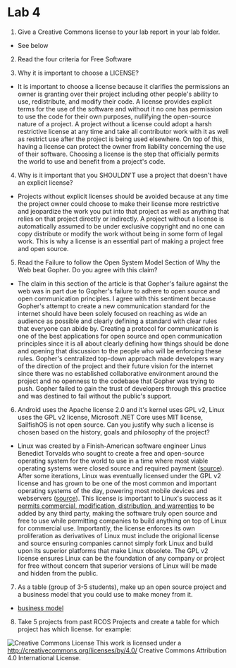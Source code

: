 # Lab 4
1. Give a Creative Commons license to your lab report in your lab folder.
  * See below

2. Read the four criteria for Free Software

3. Why it is important to choose a LICENSE?
 * It is important to choose a license because it clarifies the permissions an owner is granting over their project including other people's ability to use, redistribute, and modify their code. A license provides explicit terms for the use of the software and without it no one has permission to use the code for their own purposes, nullifying the open-source nature of a project. A project without a license could adopt a harsh restrictive license at any time and take all contributor work with it as well as restrict use after the project is being used elsewhere. On top of this, having a license can protect the owner from liability concerning the use of their software. Choosing a license is the step that officially permits the world to use and benefit from a project's code.
 
4. Why is it important that you SHOULDN'T use a project that doesn't have an explicit license?
* Projects without explicit licenses should be avoided because at any time the project owner could choose to make their license more restrictive and jeopardize the work you put into that project as well as anything that relies on that project directly or indirectly. A project without a license is automatically assumed to be under exclusive copyright and no one can copy distribute or modify the work without being in some form of legal work. This is why a license is an essential part of making a project free and open source.

5. Read the Failure to follow the Open System Model Section of Why the Web beat Gopher. Do you agree with this claim?
* The claim in this section of the article is that Gopher's failure against the web was in part due to Gopher's failure to adhere to open source and open communication principles. I agree with this sentiment because Gopher's attempt to create a new communication standard for the internet should have been solely focused on reaching as wide an audience as possible and clearly defining a standard with clear rules that everyone can abide by. Creating a protocol for communication is one of the best applications for open source and open communication principles since it is all about clearly defining how things should be done and opening that discussion to the people who will be enforcing these rules. Gopher's centralized top-down approach made developers wary of the direction of the project and their future vision for the internet since there was no established collaborative environment around the project and no openness to the codebase that Gopher was trying to push. Gopher failed to gain the trust of developers through this practice and was destined to fail without the public's support. 

6. Android uses the Apache license 2.0 and it's kernel uses GPL v2, Linux uses the GPL v2 license, Microsoft .NET Core uses MIT license, SailfishOS is not open source. Can you justify why such a license is chosen based on the history, goals and philosophy of the project?
* Linux was created by a Finish-American software engineer Linus Benedict Torvalds who sought to create a free and open-source operating system for the world to use in a time where most viable operating systems were closed source and required payment ([source](https://linuxhint.com/history-of-linux/)). After some iterations, Linux was eventually licensed under the GPL v2 license and has grown to be one of the most common and important operating systems of the day, powering most mobile devices and webservers ([source](https://99firms.com/blog/linux-statistics/#gref)). This license is important to Linux's success as it [permits commercial, modification, distribution, and warrenties](https://tldrlegal.com/license/gnu-general-public-license-v2) to be added by any third party, making the software truly open source and free to use while permitting companies to build anything on top of Linux for commercial use. Importantly, the license enforces its own proliferation as derivatives of Linux must include the origional license and source ensuring companies cannot simply fork Linux and build upon its superior platforms that make Linux obsolete. The GPL v2 license ensures Linux can be the foundation of any company or project for free without concern that superior versions of Linux will be made and hidden from the public.

7. As a table (group of 3-5 students), make up an open source project and a business model that you could use to make money from it.
* [business model](https://github.com/williamjallen/OSS_Lab4_Project_With_Business_Model)
8. Take 5 projects from past RCOS Projects and create a table for which project has which license. for example:

![Creative Commons License](https://i.creativecommons.org/l/by/4.0/88x31.png) This work is licensed under a http://creativecommons.org/licenses/by/4.0/ Creative Commons Attribution 4.0 International License.
